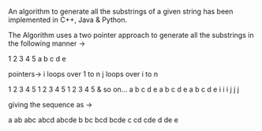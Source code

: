 An algorithm to generate all the substrings of a given string
has been implemented in C++, Java & Python.

The Algorithm uses a two pointer approach to generate all the substrings in the following manner ->

1 2 3 4 5
a b c d e

pointers->
i loops over 1 to n
j loops over i to n

1 2 3 4 5  1 2 3 4 5  1 2 3 4 5  & so on...
a b c d e  a b c d e  a b c d e
i          i          i
j            j            j

giving the sequence as ->

a
ab
abc
abcd
abcde
b
bc
bcd
bcde
c
cd
cde
d
de
e